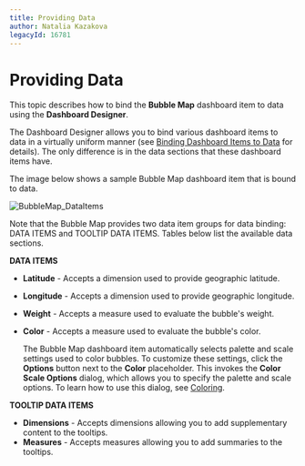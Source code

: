 ```yaml
---
title: Providing Data
author: Natalia Kazakova
legacyId: 16781
---
```

# Providing Data
This topic describes how to bind the **Bubble Map** dashboard item to data using the **Dashboard Designer**.

The Dashboard Designer allows you to bind various dashboard items to data in a virtually uniform manner (see [Binding Dashboard Items to Data](../../../binding-dashboard-items-to-data/binding-dashboard-items-to-data.md) for details). The only difference is in the data sections that these dashboard items have.

The image below shows a sample Bubble Map dashboard item that is bound to data.

![BubbleMap_DataItems](../../../../../images/img23580.png)

Note that the Bubble Map provides two data item groups for data binding: DATA ITEMS and TOOLTIP DATA ITEMS.
Tables below list the available data sections.

**DATA ITEMS**
* **Latitude** - Accepts a dimension used to provide geographic latitude.
* **Longitude** - Accepts a dimension used to provide geographic longitude.
* **Weight** - Accepts a measure used to evaluate the bubble's weight.
* **Color** - Accepts a measure used to evaluate the bubble's color.
	
	The Bubble Map dashboard item automatically selects palette and scale settings used to color bubbles. To customize these settings, click the **Options** button next to the **Color** placeholder. This invokes the **Color Scale Options** dialog, which allows you to specify the palette and scale options. To learn how to use this dialog, see [Coloring](coloring.md).

**TOOLTIP DATA ITEMS**
* **Dimensions** - Accepts dimensions allowing you to add supplementary content to the tooltips.
* **Measures** - Accepts measures allowing you to add summaries to the tooltips.